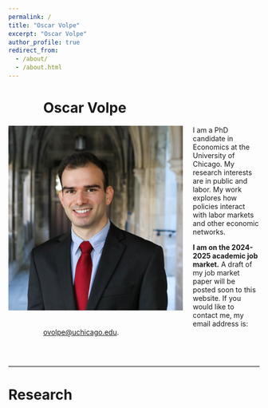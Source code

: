 ```yaml
---
permalink: /
title: "Oscar Volpe"
excerpt: "Oscar Volpe"
author_profile: true
redirect_from: 
  - /about/
  - /about.html
---
```


<h1 style="margin-left: 70px;">Oscar Volpe</h1>

<img class="img-responsive" style="float: left; margin: 0px 20px 20px 0px;" src="/files/headshot.jpg" width="350">

<div style="margin-left: 70px;">
I am a PhD candidate in Economics at the University of Chicago. My research interests are in public and labor. My work explores how policies interact with labor markets and other economic networks.
  
**I am on the 2024-2025 academic job market.** A draft of my job market paper will be posted soon to this website. If you would like to contact me, my email address is: <a href="mailto:ovolpe@uchicago.edu">ovolpe@uchicago.edu</a>.
</div>


<br style="clear: both;">

<hr style="margin: 2em 0; border: none; border-top: 1px solid #ccc;">

# Research
